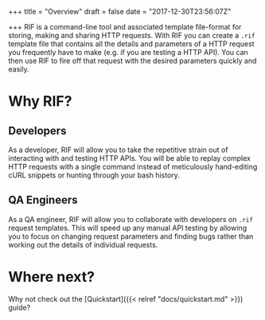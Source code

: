 +++
title = "Overview"
draft = false
date = "2017-12-30T23:56:07Z"

+++
RIF is a command-line tool and associated template file-format for storing,
making and sharing HTTP requests. With RIF you can create a `.rif` template file
that contains all the details and parameters of a HTTP request you frequently
have to make (e.g. if you are testing a HTTP API). You can then use RIF to
fire off that request with the desired parameters quickly and easily.

# Why RIF?
## Developers
As a developer, RIF will allow you to take the repetitive strain out of
interacting with and testing HTTP APIs.
You will be able to replay complex HTTP requests with a single command
instead of meticulously hand-editing cURL snippets or hunting through
your bash history.
## QA Engineers
As a QA engineer, RIF will allow you to collaborate with developers on `.rif`
request templates. This will speed up any manual API testing by allowing you
to focus on changing request parameters and finding bugs rather than working
out the details of individual requests.

# Where next?
Why not check out the 
[Quickstart]({{< relref "docs/quickstart.md" >}}) guide?
